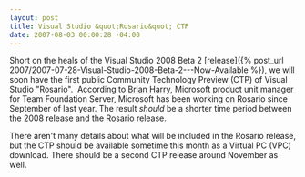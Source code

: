 ```yaml
---
layout: post
title: Visual Studio &quot;Rosario&quot; CTP
date: 2007-08-03 00:00:28 -04:00
---
```


Short on the heals of the Visual Studio 2008 Beta 2 [release]({% post_url 2007/2007-07-28-Visual-Studio-2008-Beta-2---Now-Available %}), we will soon have the first public Community Technology Preview (CTP) of Visual Studio "Rosario".  According to [Brian Harry](http://blogs.msdn.com/bharry/), Microsoft product unit manager for Team Foundation Server, Microsoft has been working on Rosario since September of last year. The result *should* be a shorter time period between the 2008 release and the Rosario release.

There aren't many details about what will be included in the Rosario release, but the CTP should be available sometime this month as a Virtual PC (VPC) download. There should be a second CTP release around November as well.
